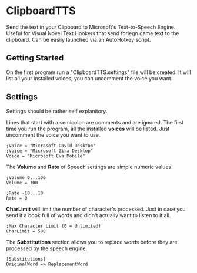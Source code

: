 ﻿# ClipboardTTS

Send the text in your Clipboard to Microsoft's Text-to-Speech Engine. Useful for Visual Novel Text Hookers that send foriegn game text to the clipboard. Can be easily launched via an AutoHotkey script.

## Getting Started

On the first program run a "ClipboardTTS.settings" file will be created. It will list all your installed voices, you can uncomment the voice you want.

## Settings

Settings should be rather self explanitory. 

Lines that start with a semicolon are comments and are ignored. The first time you run the program, all the installed **voices** will be listed. Just uncomment the voice you want to use.

    ;Voice = "Microsoft David Desktop"
    ;Voice = "Microsoft Zira Desktop"
    Voice = "Microsoft Eva Mobile"

The **Volume** and **Rate** of Speech settings are simple numeric values.

    ;Volume 0...100
    Volume = 100
    
    ;Rate -10...10
    Rate = 0

**CharLimit** will limit the number of character's processed. Just in case you send it a book full of words and didn't actually want to listen to it all.

    ;Max Character Limit (0 = Unlimited)
    CharLimit = 500

The **Substitutions** section allows you to replace words before they are processed by the speech engine.

    [Substitutions]
    OriginalWord => ReplacementWord